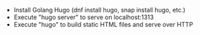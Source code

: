 * Install Golang Hugo (dnf install hugo, snap install hugo, etc.)
* Execute "hugo server" to serve on localhost:1313 
* Execute "hugo" to build static HTML files and serve over HTTP